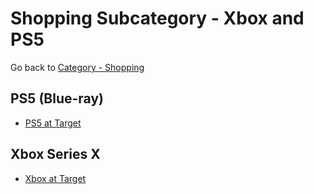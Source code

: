 # Shopping Subcategory - Xbox and PS5

Go back to [Category - Shopping](../../category/shopping.md)

## PS5 (Blue-ray)

-   [PS5 at Target](https://www.target.com/p/playstation-5-console/-/A-81114595)

## Xbox Series X

-   [Xbox at Target](https://www.target.com/p/xbox-series-x-console/-/A-80790841)
